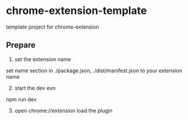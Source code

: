 # chrome-extension-template

template project for chrome-extension

## Prepare

1. set the extension name

set name section in ./package.json, ./dist/manifest.json to your extension name

2. start the dev evn

npm run dev

3. open chrome://extension load the plugin  

